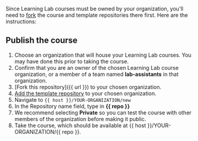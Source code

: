 Since Learning Lab courses must be owned by your organization, you'll need to [fork](https://help.github.com/articles/fork-a-repo/) the course and template repositories there first. Here are the instructions:

## Publish the course
1. Choose an organization that will house your Learning Lab courses. You may have done this prior to taking the course.
1. Confirm that you are an owner of the chosen Learning Lab course organization, or a member of a team named **lab-assistants** in that organization.
1. [Fork this repository]({{ url }}) to your chosen organization.
1. [Add the template repository](https://github.com/githubtraining/lab-starter-template/fork) to your chosen organization.
1. Navigate to `{{ host }}/YOUR-ORGANIZATION/new`
1. In the Repository name field, type in **{{ repo }}**
1. We recommend selecting **Private** so you can test the course with other members of the organization before making it public.
1. Take the course, which should be available at {{ host }}/YOUR-ORGANIZATION/{{ repo }}.
